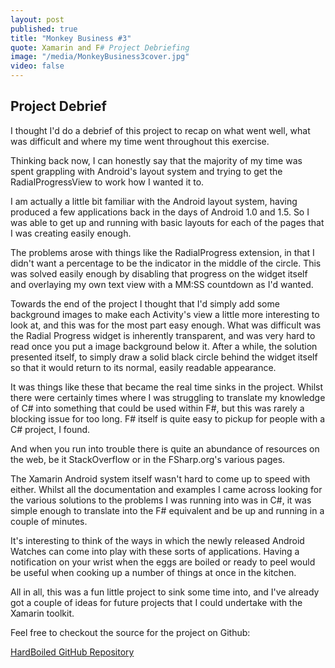 ```yaml
---
layout: post
published: true
title: "Monkey Business #3"
quote: Xamarin and F# Project Debriefing
image: "/media/MonkeyBusiness3cover.jpg"
video: false
---
```

## Project Debrief

I thought I'd do a debrief of this project to recap on what went well, what was difficult and where my time went throughout this exercise.

Thinking back now, I can honestly say that the majority of my time was spent grappling with Android's layout system and trying to get the RadialProgressView to work how I wanted it to.

I am actually a little bit familiar with the Android layout system, having produced a few applications back in the days of Android 1.0 and 1.5.  So I was able to get up and running with basic layouts for each of the pages that I was creating easily enough.

The problems arose with things like the RadialProgress extension, in that I didn't want a percentage to be the indicator in the middle of the circle.  This was solved easily enough by disabling that progress on the widget itself and overlaying my own text view with a MM:SS countdown as I'd wanted.

Towards the end of the project I thought that I'd simply add some background images to make each Activity's view a little more interesting to look at, and this was for the most part easy enough.  What was difficult was the Radial Progress widget is inherently transparent, and was very hard to read once you put a image background below it.  After a while, the solution presented itself, to simply draw a solid black circle behind the widget itself so that it would return to its normal, easily readable appearance.

It was things like these that became the real time sinks in the project.  Whilst there were certainly times where I was struggling to translate my knowledge of C# into something that could be used within F#, but this was rarely a blocking issue for too long.  F# itself is quite easy to pickup for people with a C# project, I found.

And when you run into trouble there is quite an abundance of resources on the web, be it StackOverflow or in the FSharp.org's various pages.

The Xamarin Android system itself wasn't hard to come up to speed with either.  Whilst all the documentation and examples I came across looking for the various solutions to the problems I was running into was in C#, it was simple enough to translate into the F# equivalent and be up and running in a couple of minutes.

It's interesting to think of the ways in which the newly released Android Watches can come into play with these sorts of applications.  Having a notification on your wrist when the eggs are boiled or ready to peel would be useful when cooking up a number of things at once in the kitchen.

All in all, this was a fun little project to sink some time into, and I've already got a couple of ideas for future projects that I could undertake with the Xamarin toolkit.

Feel free to checkout the source for the project on Github:

[HardBoiled GitHub Repository](https://github.com/duaneedwards/hardboiled)
